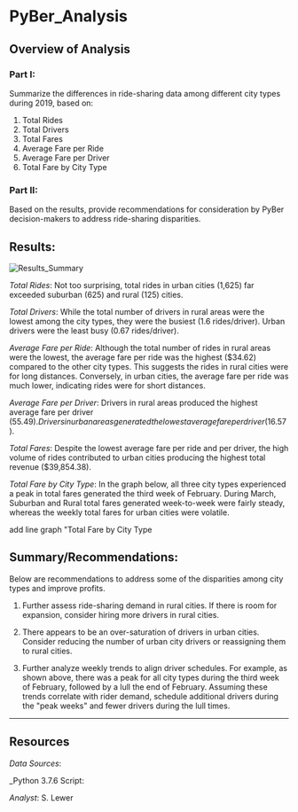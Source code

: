 # PyBer_Analysis
## Overview of Analysis
 ### Part I:  
 Summarize the differences in ride-sharing data among different city types during 2019, based on:
   1. Total Rides
   1. Total Drivers
   1. Total Fares
   1. Average Fare per Ride 
   1. Average Fare per Driver
   1. Total Fare by City Type

 ### Part II: 
 Based on the results, provide recommendations for consideration by PyBer decision-makers to address ride-sharing disparities.

## Results:
 ![Results_Summary](https://user-images.githubusercontent.com/90986041/137827162-7cef8d30-2c45-4a6e-8988-fb85fc4dd86f.png)
 
 _Total Rides_: Not too surprising, total rides in urban cities (1,625) far exceeded suburban (625) and rural (125) cities.
 
 _Total Drivers_: While the total number of drivers in rural areas were the lowest among the city types, they were the busiest (1.6 rides/driver). Urban drivers were the least busy (0.67 rides/driver).
 
 _Average Fare per Ride_: Although the total number of rides in rural areas were the lowest, the average fare per ride was the highest ($34.62) compared to the other city types.  This suggests the rides in rural cities were for long distances.  Conversely, in urban cities, the average fare per ride was much lower, indicating rides were for short distances.
 
 _Average Fare per Driver_: Drivers in rural areas produced the highest average fare per driver ($55.49).  Drivers in urban areas generated the lowest average fare per driver ($16.57).
 
 _Total Fares_: Despite the lowest average fare per ride and per driver, the high volume of rides contributed to urban cities producing the highest total revenue ($39,854.38).
 
 _Total Fare by City Type_: In the graph below, all three city types experienced a peak in total fares generated the third week of February. During March, Suburban and Rural total fares generated week-to-week were fairly steady, whereas the weekly total fares for urban cities were volatile.
 
 add line graph "Total Fare by City Type
 
 
## Summary/Recommendations:
Below are recommendations to address some of the disparities among city types and improve profits.

 1. Further assess ride-sharing demand in rural cities.  If there is room for expansion, consider hiring more drivers in rural cities.
 
 1. There appears to be an over-saturation of drivers in urban cities.  Consider reducing the number of urban city drivers or reassigning them to rural cities. 
 
 1. Further analyze weekly trends to align driver schedules.  For example, as shown above, there was a peak for all city types during the third week of February, followed by a lull the end of February.  Assuming these trends correlate with rider demand, schedule additional drivers during the "peak weeks" and fewer drivers during the lull times.
___
## Resources
_Data Sources_: 

_Python 3.7.6 Script: 

_Analyst_: S. Lewer
